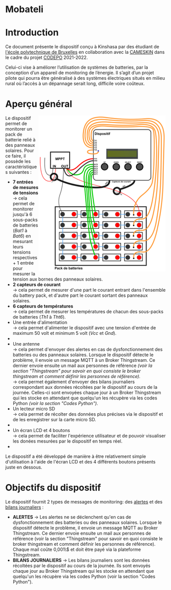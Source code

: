 # Mobateli
<h1> Introduction </h1>
<p> Ce document présente le dispositif conçu à Kinshasa par des étudiant de <a href="https://polytech.ulb.be/">l'école polytechnique de Bruxelles</a> en collaboration avec la <a href="https://www.cameskin.org/" target="_blank">CAMESKIN</a> dans le cadre du projet <a href="https://polytech.ulb.be/fr/international/cellule-de-cooperation-au-developpement" target="_blank">CODEPO</a> 2021-2022. </p>
<p> Celui-ci vise à améliorer l’utilisation de systèmes de batteries, par la conception d’un appareil de monitoring de l’énergie. Il s’agit d’un projet pilote qui pourra être généralisé à des systèmes électriques situés en milieu rural où l’accès à un dépannage serait long, difficile voire coûteux.

<h1> Aperçu général </h1>
<img src="CablageDispositifPack.png" width="400" align="right">
Le dispositif permet de monitorer un pack de batterie relié à des panneaux solaires. Pour ce faire, il possède les caractéristiques suivantes :
<ul>
  <li> <b>7 entrées de mesures de tensions</b>  <br>
    &#x2192; cela permet de monitorer jusqu'à 6 sous-packs de batteries (<i>Bat1</i> à <i>Bat6</i>) en mesurant leurs tensions respectives + 1 entrée pour mesurer la tension aux bornes des panneaux solaires.  </li>
  <li> <b>2 capteurs de courant </b> <br>
    &#x2192; cela permet de mesurer d'une part le courant entrant dans l'ensemble du battery pack, et d'autre part le courant sortant des panneaux solaires. </li>
  <li> <b>6 capteurs de températures </b> <br>
    &#x2192; cela permet de mesurer les températures de chacun des sous-packs de batteries (<i>Th1</i> à <i>Tht6</i>). </li>
  <li> Une entrée d'alimentation <br>
    &#x2192; cela permet d'alimenter le dispositif avec une tension d'entrée de maximum 50 volt et minimum 5 volt (<i>Vcc</i> et <i>Gnd</i>). </li>
  <li> 
  <li> Une antenne <br>
    &#x2192; cela permet d'envoyer des alertes en cas de dysfonctionnement des batteries ou des panneaux solaires. Lorsque le dispositif détecte le  
    problème, il envoie un message MQTT à un Broker Thingstream. Ce dernier envoie ensuite un mail aux personnes de référence <i>(voir la section   
    "Thingstream" pour savoir en quoi consiste le broker thingstream et comment définir les personnes de référence).</i> <br>
    &#x2192; cela permet également d'envoyer des bilans journaliers correspondant aux données récoltées par le dispositif au cours de la journée.
    Celles-ci sont envoyées chaque jour à un Broker Thingstream qui les stocke en attendant que quelqu'un les récupère via les codes Python 
    <i>(voir la section "Codes Python")</i>.
  </li> 
  <li> Un lecteur micro SD <br>
    &#x2192; cela permet de récolter des données plus précises via le dispositif et de les enregistrer sur la carte micro SD. </li>
  <li>
    <li> Un écran LCD et 4 boutons <br>
    &#x2192; cela permet de faciliter l'expérience utilisateur et de pouvoir visualiser les donées mesurées par le dispositif en temps réel. </li>
  <li>
</ul>
  
<p> Le dispositif a été développé de manière à être relativement simple d'utilisation à l'aide de 
l'écran LCD et des 4 différents boutons présents juste en dessous. </p>

<h1> Objectifs du dispositif </h1>
Le dispositif fournit 2 types de messages de monitoring: des <u>alertes</u> et des <u>bilans journaliers</u> :
<ul>
  <li> <b>ALERTES</b> &#x2192; Les alertes ne se déclenchent qu'en cas de dysfonctionnement des batteries 
  ou des panneaux solaires. Lorsque le dispositif détecte le problème, 
  il envoie un message MQTT au Broker Thingstream. 
  Ce dernier envoie ensuite un mail aux personnes de référence 
  (voir la section "Thingstream" pour savoir en quoi consiste le broker thingstream et 
  comment définir les personnes de référence). Chaque mail coûte 0,001\$ et doit être payé 
  via la plateforme Thingstream. </li>
  
  <li> <b>BILANS JOURNALIERS</b> &#x2192; Les bilans journaliers sont les données récoltées par le 
  dispositif au cours de la journée. Ils sont envoyés chaque jour au Broker Thingstream qui 
  les stocke en attendant que quelqu'un les récupère via les codes Python (voir la section "Codes Python"). </li>
